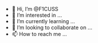 - 👋 Hi, I’m @F1CUSS
- 👀 I’m interested in ...
- 🌱 I’m currently learning ...
- 💞️ I’m looking to collaborate on ...
- 📫 How to reach me ...

<!---
F1CUSS/F1CUSS is a ✨ special ✨ repository because its `README.md` (this file) appears on your GitHub profile.
You can click the Preview link to take a look at your changes.
--->
